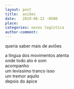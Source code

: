 ```yaml
---
layout: post
title:  aviões
date:   2019-06-12 -0500
place:
categories: novos logística
author-comment:
---
```


queria saber mais de aviões  
<!--more-->
a língua dos movimentos atenta  
onde todo ato é som  
acompanho  
um levíssimo tranco isso  
um tremor aquilo  
depois do ápice
